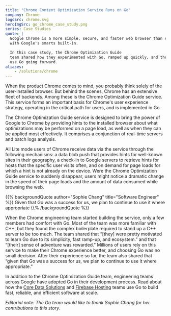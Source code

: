 ```yaml
---
title: "Chrome Content Optimization Service Runs on Go"
company: Chrome
logoSrc: chrome.svg
heroImgSrc: go_chrome_case_study.png
series: Case Studies
quote: |
  Google Chrome is a more simple, secure, and faster web browser than ever,
  with Google's smarts built-in.

  In this case study, the Chrome Optimization Guide
  team shared how they experimented with Go, ramped up quickly, and their plans to
  use Go going forward.
aliases:
    - /solutions/chrome
---
```


When the product Chrome comes to mind, you probably think solely of the
user-installed browser. But behind the scenes, Chrome has an extensive fleet of
backends. Among these is the Chrome Optimization Guide service. This service
forms an important basis for Chrome's user experience strategy, operating in the
critical path for users, and is implemented in Go.

The Chrome Optimization Guide service is designed to bring the power of Google
to Chrome by providing hints to the installed browser about what optimizations
may be performed on a page load, as well as when they can be applied most
effectively. It comprises a conjunction of real-time servers and batch logs
analysis.

All Lite mode users of Chrome receive data via the service through the following
mechanisms: a data blob push that provides hints for well-known sites in their
geography, a check-in to Google servers to retrieve hints for hosts that the
specific user visits often, and on demand for page loads for which a hint is not
already on the device. Were the Chrome Optimization Guide service to suddenly
disappear, users might notice a dramatic change in the speed of their page loads
and the amount of data consumed while browsing the web.

{{% backgroundQuote author="Sophie Chang" title="Software Engineer" %}}
Given that Go was a success for us, we plan to continue to use
it where appropriate
{{% /backgroundQuote %}}

When the Chrome engineering team started building the service, only a few
members had comfort with Go. Most of the team was more familiar with C++, but
they found the complex boilerplate required to stand up a C++ server to be too
much. The team shared that “[they] were pretty motivated to learn Go due to its
simplicity, fast ramp-up, and ecosystem.” and that “[their] sense of adventure
was rewarded.” Millions of users rely on this service to make their Chrome
experience better, and choosing Go was no small decision. After their experience
so far, the team also shared that “given that Go was a success for us, we plan
to continue to use it where appropriate.”

In addition to the Chrome Optimization Guide team, engineering teams across
Google have adopted Go in their development process. Read about how the [Core
Data Solutions](/solutions/google/coredata/) and [Firebase
Hosting](/solutions/google/firebase/) teams use Go to build fast, reliable,
and efficient software at scale.

*Editorial note: The Go team would like to thank Sophie Chang for her
contributions to this story.*
